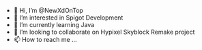 - 👋 Hi, I’m @NewXdOnTop
- 👀 I’m interested in Spigot Development
- 🌱 I’m currently learning Java
- 💞️ I’m looking to collaborate on Hypixel Skyblock Remake project
- 📫 How to reach me ...
